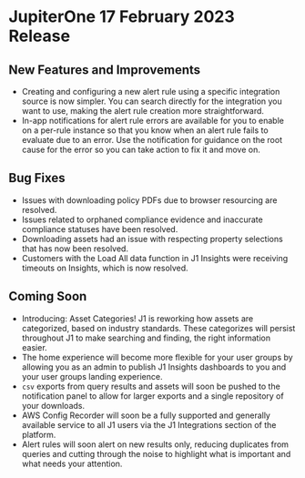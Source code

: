 # JupiterOne 17 February 2023 Release

## New Features and Improvements
-   Creating and configuring a new alert rule using a specific integration source is now simpler. You can search directly for the integration you want to use, making the alert rule creation more straightforward.
-   In-app notifications for alert rule errors are available for you to enable on a per-rule instance so that you know when an alert rule fails to evaluate due to an error. Use the notification for guidance on the root cause for the error so you can take action to fix it and move on. 

## Bug Fixes

-   Issues with downloading policy PDFs due to browser resourcing are resolved. 
-   Issues related to orphaned compliance evidence and inaccurate compliance statuses have been resolved. 
-   Downloading assets had an issue with respecting property selections that has now been resolved. 
-   Customers with the Load All data function in J1 Insights were receiving timeouts on Insights, which is now resolved. 

## Coming Soon

- Introducing: Asset Categories! J1 is reworking how assets are categorized, based on industry standards. These categorizes will persist throughout J1 to make searching and finding, the right information easier. 
- The home experience will become more flexible for your user groups by allowing you as an admin to publish J1 Insights dashboards to you and your user groups landing experience. 
- `csv` exports from query results and assets will soon be pushed to the notification panel to allow for larger exports and a single repository of your downloads. 
- AWS Config Recorder will soon be a fully supported and generally available service to all J1 users via the J1 Integrations section of the platform.
- Alert rules will soon alert on new results only, reducing duplicates from queries and cutting through the noise to highlight what is important and what needs your attention. 
